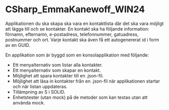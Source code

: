 # CSharp_EmmaKanewoff_WIN24

Applikationen du ska skapa ska vara en kontaktlista där det ska vara möjligt att lägga till och se kontakter. En kontakt ska ha följande information: förnamn, efternamn, e-postadress, telefonnummer, gatuadress, postnummer och ort. Varje kontakt ska även få ett autogenererat id i form av en GUID.

En applikation som är byggd som en konsolapplikation med följande:
- Ett menyalternativ som listar alla kontakter.
- Ett menyalternativ som skapar en kontakt.
- Möjlighet att spara kontakter till en .json-fil.
- Möjlighet att läsa in kontakter från en .json-fil när applikationen startar och när listan uppdateras.
- Tillämpning av S i SOLID.
- Enhetstester (utan mock) på de metoder som kan testas utan att använda mock.
